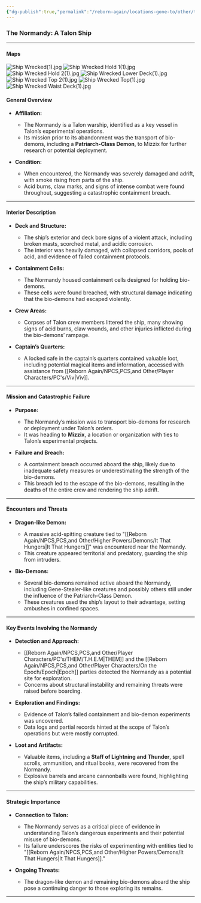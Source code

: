 ```yaml
---
{"dg-publish":true,"permalink":"/reborn-again/locations-gone-to/other/the-normandy/"}
---
```


### **The Normandy: A Talon Ship**

---
#### Maps
![Ship Wrecked(1).jpg](/img/user/Reborn%20Again/Misc%20Files/Image%20Attachments/Maps/Ship%20Wrecked(1).jpg)
![Ship Wrecked Hold 1(1).jpg](/img/user/Reborn%20Again/Misc%20Files/Image%20Attachments/Maps/Ship%20Wrecked%20Hold%201(1).jpg)
![Ship Wrecked Hold 2(1).jpg](/img/user/Reborn%20Again/Misc%20Files/Image%20Attachments/Maps/Ship%20Wrecked%20Hold%202(1).jpg)
![Ship Wrecked Lower Deck(1).jpg](/img/user/Reborn%20Again/Misc%20Files/Image%20Attachments/Maps/Ship%20Wrecked%20Lower%20Deck(1).jpg)
![Ship Wrecked Top 2(1).jpg](/img/user/Reborn%20Again/Misc%20Files/Image%20Attachments/Maps/Ship%20Wrecked%20Top%202(1).jpg)
![Ship Wrecked Top(1).jpg](/img/user/Reborn%20Again/Misc%20Files/Image%20Attachments/Maps/Ship%20Wrecked%20Top(1).jpg)
![Ship Wrecked Waist Deck(1).jpg](/img/user/Reborn%20Again/Misc%20Files/Image%20Attachments/Maps/Ship%20Wrecked%20Waist%20Deck(1).jpg)
#### **General Overview**

- **Affiliation:**
    
    - The Normandy is a Talon warship, identified as a key vessel in Talon’s experimental operations.
    - Its mission prior to its abandonment was the transport of bio-demons, including a **Patriarch-Class Demon**, to Mizzix for further research or potential deployment.
- **Condition:**
    
    - When encountered, the Normandy was severely damaged and adrift, with smoke rising from parts of the ship.
    - Acid burns, claw marks, and signs of intense combat were found throughout, suggesting a catastrophic containment breach.

---

#### **Interior Description**

- **Deck and Structure:**
    
    - The ship’s exterior and deck bore signs of a violent attack, including broken masts, scorched metal, and acidic corrosion.
    - The interior was heavily damaged, with collapsed corridors, pools of acid, and evidence of failed containment protocols.
- **Containment Cells:**
    
    - The Normandy housed containment cells designed for holding bio-demons.
    - These cells were found breached, with structural damage indicating that the bio-demons had escaped violently.
- **Crew Areas:**
    
    - Corpses of Talon crew members littered the ship, many showing signs of acid burns, claw wounds, and other injuries inflicted during the bio-demons’ rampage.
- **Captain’s Quarters:**
    
    - A locked safe in the captain’s quarters contained valuable loot, including potential magical items and information, accessed with assistance from [[Reborn Again/NPCS,PCS,and Other/Player Characters/PC's/Viv\|Viv]].

---

#### **Mission and Catastrophic Failure**

- **Purpose:**
    
    - The Normandy’s mission was to transport bio-demons for research or deployment under Talon’s orders.
    - It was heading to **Mizzix**, a location or organization with ties to Talon’s experimental projects.
- **Failure and Breach:**
    
    - A containment breach occurred aboard the ship, likely due to inadequate safety measures or underestimating the strength of the bio-demons.
    - This breach led to the escape of the bio-demons, resulting in the deaths of the entire crew and rendering the ship adrift.

---

#### **Encounters and Threats**

- **Dragon-like Demon:**
    
    - A massive acid-spitting creature tied to "[[Reborn Again/NPCS,PCS,and Other/Higher Powers/Demons/It That Hungers\|It That Hungers]]" was encountered near the Normandy.
    - This creature appeared territorial and predatory, guarding the ship from intruders.
- **Bio-Demons:**
    
    - Several bio-demons remained active aboard the Normandy, including Gene-Stealer-like creatures and possibly others still under the influence of the Patriarch-Class Demon.
    - These creatures used the ship’s layout to their advantage, setting ambushes in confined spaces.

---

#### **Key Events Involving the Normandy**

- **Detection and Approach:**
    
    - [[Reborn Again/NPCS,PCS,and Other/Player Characters/PC's/THEM/T.H.E.M\|THEM]] and the [[Reborn Again/NPCS,PCS,and Other/Player Characters/On the Epoch/Epoch\|Epoch]] parties detected the Normandy as a potential site for exploration.
    - Concerns about structural instability and remaining threats were raised before boarding.
- **Exploration and Findings:**
    
    - Evidence of Talon’s failed containment and bio-demon experiments was uncovered.
    - Data logs and partial records hinted at the scope of Talon’s operations but were mostly corrupted.
- **Loot and Artifacts:**
    
    - Valuable items, including a **Staff of Lightning and Thunder**, spell scrolls, ammunition, and ritual books, were recovered from the Normandy.
    - Explosive barrels and arcane cannonballs were found, highlighting the ship’s military capabilities.

---

#### **Strategic Importance**

- **Connection to Talon:**
    
    - The Normandy serves as a critical piece of evidence in understanding Talon’s dangerous experiments and their potential misuse of bio-demons.
    - Its failure underscores the risks of experimenting with entities tied to "[[Reborn Again/NPCS,PCS,and Other/Higher Powers/Demons/It That Hungers\|It That Hungers]]."
- **Ongoing Threats:**
    
    - The dragon-like demon and remaining bio-demons aboard the ship pose a continuing danger to those exploring its remains.

---

